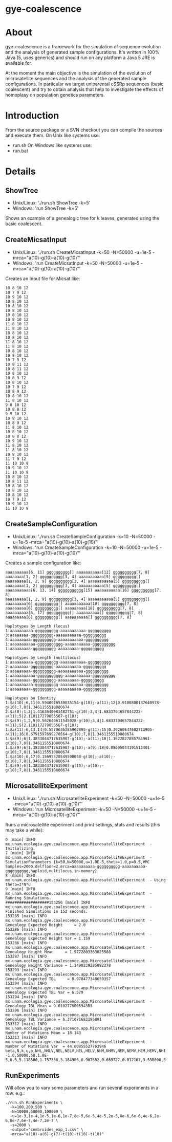 # gye-coalescence

# About #

gye-coalescence is a framework for the simulation of sequence evolution and the analysis of generated sample configurations. It's written in 100% Java (5, uses generics) and should run on any platform a Java 5 JRE is available for.

At the moment the main objective is the simulation of the evolution of microsatellite sequences and the analysis of the generated sample configurations. In particular we target uniparental cSSRp sequences (basic coalescent) and try to obtain analysis that help to investigate the effects of homoplasy on population genetics parameters.

# Introduction #

From the source package or a SVN checkout you can compile the sources and execute them.
On Unix like systems use:
  * run.sh
On Windows like systems use:
  * run.bat

# Details #

## ShowTree ##
  * Unix/Linux: './run.sh ShowTree -k=5'
  * Windows: 'run ShowTree -k=5'

Shows an example of a genealogic tree for k leaves, generated using the basic coalescent.

## CreateMicsatInput ##

  * Unix/Linux: './run.sh CreateMicsatInput -k=50 -N=50000 -u=1e-5 -mrca="a(10)-g(10)-a(10)-g(10)"'
  * Windows: 'run CreateMicsatInput -k=50 -N=50000 -u=1e-5 -mrca="a(10)-g(10)-a(10)-g(10)"'

Creates an Input file for Micsat like:
```
10 8 10 12 
10 7 9 12 
10 9 10 12 
10 8 10 12 
10 8 10 12 
10 8 10 12 
10 8 10 12 
10 8 10 12 
11 8 10 12 
11 8 10 12 
10 8 10 12 
10 8 10 12 
11 8 10 12 
11 8 10 12 
10 8 10 12 
10 8 10 12 
10 7 9 12 
10 8 11 12 
10 8 11 12 
10 8 10 12 
10 8 9 12 
10 8 10 12 
10 7 9 12 
10 8 9 12 
10 8 10 12 
11 8 10 12 
9 8 10 12 
10 8 8 12 
9 9 10 12 
10 8 10 12 
10 8 9 12 
11 8 10 12 
10 8 10 12 
10 8 8 12 
10 9 10 12 
11 8 10 12 
11 8 10 12 
10 8 10 12 
11 7 9 12 
11 10 10 9 
10 9 10 12 
11 10 10 9 
10 8 10 12 
10 8 11 12 
10 8 10 12 
10 8 10 12 
10 8 10 12 
10 7 9 12 
10 9 10 12 
11 10 10 9 
```

## CreateSampleConfiguration ##
  * Unix/Linux: './run.sh CreateSampleConfiguration -k=10 -N=50000 -u=1e-5 -mrca="a(10)-g(10)-a(10)-g(10)"'
  * Windows: 'run CreateSampleConfiguration -k=10 -N=50000 -u=1e-5 -mrca="a(10)-g(10)-a(10)-g(10)"'

Creates a sample configuration like:
```
aaaaaaaaaa[6, 11] gggggggggg[] aaaaaaaaaaa[12] gggggggggg[7, 8] 
aaaaaaaa[1, 2] gggggggggg[3, 4] aaaaaaaaaaa[5] gggggggggg[] 
aaaaaaaaa[1, 2, 9] gggggggggg[3, 4] aaaaaaaaaaa[5] gggggggggg[] 
aaaaaaaa[1, 2] gggggggggg[3, 4] aaaaaaaaaaa[5] gggggggggg[] 
aaaaaaaaaaa[6, 13, 14] ggggggggggg[15] aaaaaaaaaaa[16] gggggggggg[7, 8] 
aaaaaaaaa[1, 2, 9] gggggggggg[3, 4] aaaaaaaaaaa[5] gggggggggg[] 
aaaaaaaaa[6] gggggggggg[] aaaaaaaaaaa[10] gggggggggg[7, 8] 
aaaaaaaaa[6] gggggggggg[] aaaaaaaaa[18] gggggggggg[7, 8] 
aaaaaaaaaa[6, 17] gggggggggg[] aaaaaaaaaa[] gggggggggg[7, 8] 
aaaaaaaaa[6] gggggggggg[] aaaaaaaaaa[] gggggggggg[7, 8] 

Haplotypes by Length (locus)
1:aaaaaaaaaa-gggggggggg-aaaaaaaaaaa-gggggggggg
3:aaaaaaaa-gggggggggg-aaaaaaaaaaa-gggggggggg
4:aaaaaaaaa-gggggggggg-aaaaaaaaaaa-gggggggggg
1:aaaaaaaaaaa-ggggggggggg-aaaaaaaaaaa-gggggggggg
1:aaaaaaaaa-gggggggggg-aaaaaaaaa-gggggggggg

Haplotypes by Length (multilocus)
1:aaaaaaaaaa-gggggggggg-aaaaaaaaaaa-gggggggggg
2:aaaaaaaa-gggggggggg-aaaaaaaaaaa-gggggggggg
3:aaaaaaaaa-gggggggggg-aaaaaaaaaaa-gggggggggg
1:aaaaaaaaaaa-ggggggggggg-aaaaaaaaaaa-gggggggggg
1:aaaaaaaaa-gggggggggg-aaaaaaaaa-gggggggggg
1:aaaaaaaaaa-gggggggggg-aaaaaaaaaa-gggggggggg
1:aaaaaaaaa-gggggggggg-aaaaaaaaaa-gggggggggg

Haplotypes by Identity
1:$a(10);6,11|0.5940976530835154-g(10);-a(11);12|0.9100800187640978-g(10);7,8|1.3461155510880674
2:$a(8);1,2|1.4163640083482751-g(10);3,4|1.6833704657844222-a(11);5|2.110117279855567-g(10);
2:$a(9);1,2,9|0.562640611545028-g(10);3,4|1.6833704657844222-a(11);5|2.110117279855567-g(10);
1:$a(11);6,13,14|0.5570636385962895-g(11);15|0.39260647602713905-a(11);16|0.6791597699270564-g(10);7,8|1.3461155510880674
1:$a(9);6|1.3833044717635907-g(10);-a(11);10|1.1822827885784961-g(10);7,8|1.3461155510880674
1:$a(9);6|1.3833044717635907-g(10);-a(9);18|0.08695044191513401-g(10);7,8|1.3461155510880674
1:$a(10);6,17|0.15695520549500058-g(10);-a(10);-g(10);7,8|1.3461155510880674
1:$a(9);6|1.3833044717635907-g(10);-a(10);-g(10);7,8|1.3461155510880674
```

## MicrosatelliteExperiment ##
  * Unix/Linux: './run.sh MicrosatelliteExperiment -k=50 -N=50000 -u=1e-5 -mrca="a(10)-g(10)-a(10)-g(10)"'
  * Windows: 'run MicrosatelliteExperiment -k=50 -N=50000 -u=1e-5 -mrca="a(10)-g(10)-a(10)-g(10)"'

Runs a microsatellite experiment and print settings, stats and results (this may take a while):
```
0 [main] INFO mx.unam.ecologia.gye.coalescence.app.MicrosatelliteExperiment  - Initializing.
7 [main] INFO mx.unam.ecologia.gye.coalescence.app.MicrosatelliteExperiment  - SimulationParameters {k=50,N=50000,u=1.0E-5,theta=1.0,p=0.5,#MC Samples=2000,delfloor=2,mrca=aaaaaaaaaa-gggggggggg-aaaaaaaaaa-gggggggggg,haploid,multilocus,in-memory}
8 [main] INFO mx.unam.ecologia.gye.coalescence.app.MicrosatelliteExperiment  - Using theta=2*N*u
9 [main] INFO mx.unam.ecologia.gye.coalescence.app.MicrosatelliteExperiment  - Running Simulations.
###################153256 [main] INFO mx.unam.ecologia.gye.coalescence.app.MicrosatelliteExperiment  - Finished Simulations in 153 seconds.
153285 [main] INFO mx.unam.ecologia.gye.coalescence.app.MicrosatelliteExperiment  - Genealogy Expected Height     = 2.0
153286 [main] INFO mx.unam.ecologia.gye.coalescence.app.MicrosatelliteExperiment  - Genealogy Expected Height Var = 1.159
153286 [main] INFO mx.unam.ecologia.gye.coalescence.app.MicrosatelliteExperiment  - Genealogy Height Mean     = 1.9772803363025588
153287 [main] INFO mx.unam.ecologia.gye.coalescence.app.MicrosatelliteExperiment  - Genealogy Height Variance = 1.1490239285092378
153293 [main] INFO mx.unam.ecologia.gye.coalescence.app.MicrosatelliteExperiment  - Genealogy Expected TBL     = 8.978477340659357
153294 [main] INFO mx.unam.ecologia.gye.coalescence.app.MicrosatelliteExperiment  - Genealogy Expected TBL Var = 6.579
153294 [main] INFO mx.unam.ecologia.gye.coalescence.app.MicrosatelliteExperiment  - Genealogy TBL Mean = 9.010277600554303
153296 [main] INFO mx.unam.ecologia.gye.coalescence.app.MicrosatelliteExperiment  - Genealogy TBL Variance = 6.371071683196891
153312 [main] INFO mx.unam.ecologia.gye.coalescence.app.MicrosatelliteExperiment  - Number of Mutations Mean = 18.143
153313 [main] INFO mx.unam.ecologia.gye.coalescence.app.MicrosatelliteExperiment  - Number of Mutations Var  = 44.00855527763946
beta,N,k,u,p,NHL,NHLV,NEL,NELV,HEL,HELV,NHM,NHMV,NEM,NEMV,HEM,HEMV,NHI,NHIV,NEI,NEIV,HEI,HEIV,PHL,PHLV,PCL,PCLV,PHM,PHMV,PCM,PCMV,PHS,PHSV,PCS,PCSV,MFAL,MFAM,SHNH,SHNHV,MASHNH,MASHNHV,SASHNH,SASHNHV
-1.0,50000,50,1.0E-5,0.5,5.118500,1.757336,3.184306,0.907552,0.669727,0.012167,9.538000,5.391252,4.892875,2.806074,0.782813,0.009348,10.926500,6.540368,5.404326,3.526591,0.804104,0.008321,0.398100,0.034736,0.396930,0.038019,0.092897,0.015148,0.085080,0.012254,0.335181,0.033680,0.346050,0.038474,0.629184,0.748680,0.516567,0.017074,0.447990,0.018607,0.122683,0.010655
```

## RunExperiments ##

Will allow you to vary some parameters and run several experiments in a row.
e.g.:
```
./run.sh RunExperiments \
  -k=100,200,500 \
  -N=10000,50000,100000 \
  -u=1e-3,1e-4,1e-5,1e-6,1e-7,8e-5,6e-5,4e-5,2e-5,8e-6,6e-6,4e-6,2e-6,8e-7,6e-7,4e-7,2e-7 \
  -s=2000 \
  -output="cembroides_exp_1.csv" \
  -mrca="a(10)-a(6)-g(7)-t(10)-t(10)-t(10)"
```

